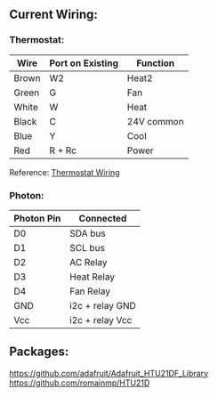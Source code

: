 ## Current Wiring:

### Thermostat:

| Wire 	| Port on Existing 	| Function 	|
| ---- 	| ---------------- 	| -------- 	|
| Brown | W2 				| Heat2		|
| Green | G  				| Fan		|
| White | W  				| Heat		|
| Black | C  				| 24V common|
| Blue  | Y  				| Cool 		|
| Red   | R + Rc 			| Power		|

Reference: [Thermostat Wiring](http://www.behvac.com/troubleshooter41.htm)

### Photon:

| Photon Pin | Connected  |
| ---------- | ---------  |
| D0         | SDA bus    |
| D1         | SCL bus    |
| D2         | AC Relay   |
| D3         | Heat Relay |
| D4         | Fan Relay  |
| GND        | i2c + relay GND |
| Vcc        | i2c + relay Vcc |



## Packages:
https://github.com/adafruit/Adafruit_HTU21DF_Library
https://github.com/romainmp/HTU21D

